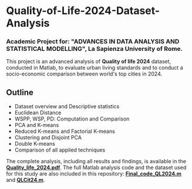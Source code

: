 # Quality-of-Life-2024-Dataset-Analysis
### Academic Project for: "ADVANCES IN DATA ANALYSIS AND STATISTICAL MODELLING", La Sapienza University of Rome.
This project is an advanced analysis of **Quality of life 2024** dataset, conducted in Matlab, to evaluate urban living standards and to conduct a socio-economic comparison between world's top cities in 2024.

## Outline
- Dataset overview and Descriptive statistics
- Euclidean Distance
- WSPP, WSP, PD: Computation and Comparison 
- PCA and K-means
- Reduced K-means and Factorial K-means
- Clustering and Disjoint PCA 
- Double K-means 
- Comparison of all applied techniques

The complete analysis, including all results and findings, is available in the **[Quality_life_2024.pdf](Quality_life_2024.pdf)**.
The full Matlab analysis code and the dataset used for this study are also included in this repository: **[Final_code_QL2024.m](Final_code_QL2024.m)** and **[QLCit24.m](QLCit24.m)**.
